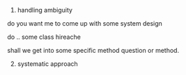 1. handling ambiguity


do you want me to come up with some system design 

do .. some class hireache 

shall we get into some specific method question or method.

2. systematic approach

